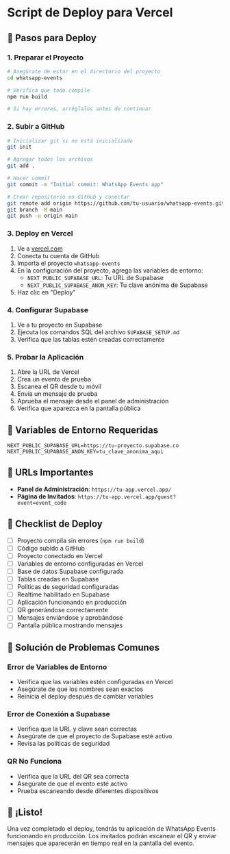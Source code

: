 # Script de Deploy para Vercel

## 🚀 Pasos para Deploy

### 1. Preparar el Proyecto
```bash
# Asegúrate de estar en el directorio del proyecto
cd whatsapp-events

# Verifica que todo compile
npm run build

# Si hay errores, arréglalos antes de continuar
```

### 2. Subir a GitHub
```bash
# Inicializar git si no está inicializado
git init

# Agregar todos los archivos
git add .

# Hacer commit
git commit -m "Initial commit: WhatsApp Events app"

# Crear repositorio en GitHub y conectar
git remote add origin https://github.com/tu-usuario/whatsapp-events.git
git branch -M main
git push -u origin main
```

### 3. Deploy en Vercel
1. Ve a [vercel.com](https://vercel.com)
2. Conecta tu cuenta de GitHub
3. Importa el proyecto `whatsapp-events`
4. En la configuración del proyecto, agrega las variables de entorno:
   - `NEXT_PUBLIC_SUPABASE_URL`: Tu URL de Supabase
   - `NEXT_PUBLIC_SUPABASE_ANON_KEY`: Tu clave anónima de Supabase
5. Haz clic en "Deploy"

### 4. Configurar Supabase
1. Ve a tu proyecto en Supabase
2. Ejecuta los comandos SQL del archivo `SUPABASE_SETUP.md`
3. Verifica que las tablas estén creadas correctamente

### 5. Probar la Aplicación
1. Abre la URL de Vercel
2. Crea un evento de prueba
3. Escanea el QR desde tu móvil
4. Envía un mensaje de prueba
5. Aprueba el mensaje desde el panel de administración
6. Verifica que aparezca en la pantalla pública

## 🔧 Variables de Entorno Requeridas

```env
NEXT_PUBLIC_SUPABASE_URL=https://tu-proyecto.supabase.co
NEXT_PUBLIC_SUPABASE_ANON_KEY=tu_clave_anonima_aqui
```

## 📱 URLs Importantes

- **Panel de Administración**: `https://tu-app.vercel.app/`
- **Página de Invitados**: `https://tu-app.vercel.app/guest?event=event_code`

## 🎯 Checklist de Deploy

- [ ] Proyecto compila sin errores (`npm run build`)
- [ ] Código subido a GitHub
- [ ] Proyecto conectado en Vercel
- [ ] Variables de entorno configuradas en Vercel
- [ ] Base de datos Supabase configurada
- [ ] Tablas creadas en Supabase
- [ ] Políticas de seguridad configuradas
- [ ] Realtime habilitado en Supabase
- [ ] Aplicación funcionando en producción
- [ ] QR generándose correctamente
- [ ] Mensajes enviándose y aprobándose
- [ ] Pantalla pública mostrando mensajes

## 🐛 Solución de Problemas Comunes

### Error de Variables de Entorno
- Verifica que las variables estén configuradas en Vercel
- Asegúrate de que los nombres sean exactos
- Reinicia el deploy después de cambiar variables

### Error de Conexión a Supabase
- Verifica que la URL y clave sean correctas
- Asegúrate de que el proyecto de Supabase esté activo
- Revisa las políticas de seguridad

### QR No Funciona
- Verifica que la URL del QR sea correcta
- Asegúrate de que el evento esté activo
- Prueba escaneando desde diferentes dispositivos

## 🎉 ¡Listo!

Una vez completado el deploy, tendrás tu aplicación de WhatsApp Events funcionando en producción. Los invitados podrán escanear el QR y enviar mensajes que aparecerán en tiempo real en la pantalla del evento.
